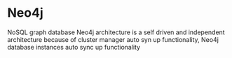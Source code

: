 # Neo4j
NoSQL graph database
Neo4j architecture is a self driven and independent architecture because of cluster manager auto syn up functionality, Neo4j database instances auto sync up functionality
